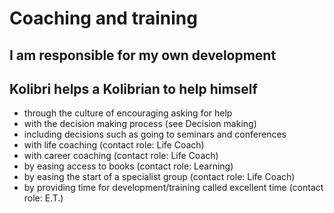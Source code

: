 # Coaching and training #
## I am responsible for my own development ##
## Kolibri helps a Kolibrian to help himself ##
* through the culture of encouraging asking for help
* with the decision making process (see Decision making)
* including decisions such as going to seminars and conferences
* with life coaching (contact role: Life Coach)
* with career coaching (contact role: Life Coach)
* by easing access to books (contact role: Learning)
* by easing the start of a specialist group (contact role: Life Coach)
* by providing time for development/training called excellent time (contact role: E.T.)
